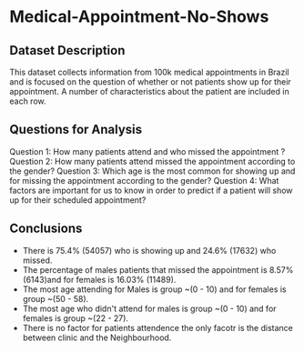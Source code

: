 # Medical-Appointment-No-Shows
## Dataset Description
This dataset collects information from 100k medical appointments in Brazil and is focused on the question of whether or not patients show up for their appointment. A number of characteristics about the patient are included in each row.

## Questions for Analysis

Question 1: How many patients attend and who missed the appointment ?
Question 2: How many patients attend missed the appointment according to the gender?
Question 3: Which age is the most common for showing up and for missing the appointment according to the gender?
Question 4: What factors are important for us to know in order to predict if a patient will show up for their scheduled appointment?

## Conclusions
- There is 75.4% (54057) who is showing up and 24.6% (17632) who missed.
- The percentage of males patients that missed the appointment is 8.57% (6143)and for females is 16.03% (11489).
- The most age attending for Males is group ~(0 - 10) and for females is group ~(50 - 58).
- The most age who didn't attend for males is group ~(0 - 10) and for females is group ~(22 - 27).
- There is no factor for patients attendence the only facotr is the distance between clinic and the Neighbourhood. 
